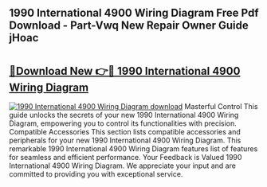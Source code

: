 ## 1990 International 4900 Wiring Diagram Free Pdf Download - Part-Vwq New Repair Owner Guide jHoac

# <h2><a href="http://dfpyj9.blite.top/?on=1990+International+4900+Wiring+Diagram">🔗Download New 👉🔴 1990 International 4900 Wiring Diagram</a></h2>

[![1990 International 4900 Wiring Diagram download](https://i.imgur.com/lujVjoI.png)](http://dfpyj9.blite.top/?on=1990+International+4900+Wiring+Diagram)
Masterful Control This guide unlocks the secrets of your new 1990 International 4900 Wiring Diagram, empowering you to control its functionalities with precision. Compatible Accessories This section lists compatible accessories and peripherals for your new 1990 International 4900 Wiring Diagram. This remarkable 1990 International 4900 Wiring Diagram features list of features for seamless and efficient performance. Your Feedback is Valued 1990 International 4900 Wiring Diagram. We appreciate your input and are committed to providing you with exceptional service.
